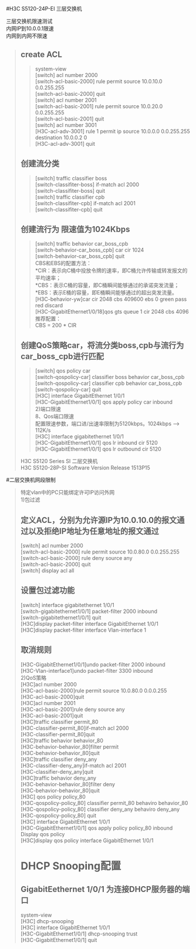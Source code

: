 #H3C S5120-24P-EI 三层交换机  
  
三层交换机限速测试  
内网IP到10.0.0.1限速  
内网到内网不限速  

>## create ACL  
>><switch> system-view  
>>[switch] acl number 2000  
>>[switch-acl-basic-2000] rule permit source 10.0.10.0 0.0.255.255   
>>[switch-acl-basic-2000] quit  
>>[switch] acl number 2001  
>>[switch-acl-basic-2001] rule permit source 10.0.20.0 0.0.255.255  
>>[switch-acl-basic-2001] quit  
>>[switch] acl number 3001  
>>[H3C-acl-adv-3001] rule 1 permit ip source 10.0.0.0 0.0.255.255 destination 10.0.0.2 0  
>>[H3C-acl-adv-3001] quit  
>## 创建流分类  
>>[switch] traffic classifier boss  
>>[switch-classifiter-boss] if-match acl 2000  
>>[switch-classifiter-boss] quit  
>>[switch] traffic classifier cpb  
>>[switch-classifiter-cpb] if-match acl 2001  
>>[switch-classifiter-cpb] quit  
>## 创建流行为 限速值为1024Kbps  
>>[switch] traffic behavior car_boss_cpb  
>>[switch-behavior-car_boss_cpb] car cir 1024   
>>[switch-behavior-car_boss_cpb] quit  
>CBS和EBS的配置方法：  
*CIR：表示向C桶中投放令牌的速率，即C桶允许传输或转发报文的平均速率；  
*CBS：表示C桶的容量，即C桶瞬间能够通过的承诺突发流量；  
*EBS：表示E桶的容量，即E桶瞬间能够通过的超出突发流量。  
>>[H3C-behavior-yw]car cir 2048 cbs 409600 ebs 0 green pass red discard  
>>[H3C-GigabitEthernet1/0/18]qos gts queue 1 cir 2048 cbs 4096  
>推荐配置：  
>>CBS = 200 * CIR  
>## 创建QoS策略car，将流分类boss,cpb与流行为car_boss_cpb进行匹配  
>>[switch] qos policy car  
>>[switch-qospolicy-car] classifier boss behavior car_boss_cpb  
>>[switch-qospolicy-car] classifier cpb behavior car_boss_cpb  
>>[switch-qospolicy-car] quit  
>>[H3C]  interface GigabitEthernet 1/0/1  
>>[H3C-GigabitEthernet1/0/1] qos apply policy car inbound  
2)端口限速  
>8、Qos端口限速  
>配置限速参数，端口进/出速率限制为5120kbps。1024kbps --> 112K/s  
>>[H3C] interface gigabitethernet 1/0/1  
>>[H3C-GigabitEthernet1/0/1] qos lr inbound cir 5120  
>>[H3C-GigabitEthernet1/0/1] qos lr outbound cir 5120  
>  
>H3C S5120 Series SI 二层交换机  
>H3C S5120-28P-SI Software Version Release 1513P15  
>  
#二层交换机网段限制  
>特定vlan中的PC只能绑定许可IP访问外网  
>1)包过滤  
>## 定义ACL，分别为允许源IP为10.0.10.0的报文通过以及拒绝IP地址为任意地址的报文通过  
>[switch] acl number 2000  
>[switch-acl-basic-2000] rule permit source 10.0.80.0 0.0.255.255  
>[switch-acl-basic-2000] rule deny source any  
>[switch-acl-basic-2000] quit  
>[switch] display acl all  
>## 设置包过滤功能  
>[switch] interface gigabitethernet 1/0/1  
>[switch-gigabitethernet1/0/1] packet-filter 2000 inbound  
>[switch-gigabitethernet1/0/1] quit  
>[H3C]display packet-filter interface GigabitEthernet 1/0/1  
>[H3C]display packet-filter interface Vlan-interface 1  
>## 取消规则  
>[H3C-GigabitEthernet1/0/1]undo packet-filter 2000 inbound  
>[H3C-Vlan-interface1]undo packet-filter 3300 inbound  
>2)QoS策略  
>[H3C]acl number 2000  
>[H3C-acl-basic-2000]rule permit source 10.0.80.0 0.0.0.255  
>[H3C-acl-basic-2000]quit  
>[H3C]acl number 2001   
>[H3C-acl-basic-2001]rule deny source any   
>[H3C-acl-basic-2001]quit  
>[H3C]traffic classifier permit_80  
>[H3C-classifier-permit_80]if-match acl 2000  
>[H3C-classifier-permit_80]quit  
>[H3C]traffic behavior behavior_80  
>[H3C-behavior-behavior_80]filter permit  
>[H3C-behavior-behavior_80]quit  
>[H3C]traffic classifier deny_any   
>[H3C-classifier-deny_any]if-match acl 2001  
>[H3C-classifier-deny_any]quit  
>[H3C]traffic behavior deny_any  
>[H3C-behavior-behavior_80]filter deny  
>[H3C-behavior-behavior_80]quit  
>[H3C] qos policy policy_80  
>[H3C-qospolicy-policy_80] classifier permit_80 behaviro behavior_80  
>[H3C-qospolicy-policy_80] classifier deny_any behaviro deny_any  
>[H3C-qospolicy-policy_80] quit  
>[H3C]  interface GigabitEthernet 1/0/1  
>[H3C-GigabitEthernet1/0/1] qos apply policy policy_80 inbound  
>Display qos policy  
>[H3C]display qos policy interface GigabitEthernet 1/0/1  
>  
># DHCP Snooping配置  
>## GigabitEethernet 1/0/1 为连接DHCP服务器的端口  
><H3C> system-view  
>[H3C] dhcp-snooping  
>[H3C] interface  GigabitEthernet 1/0/1  
>[H3C-GigabitEthernet1/0/1] dhcp-snooping trust  
>[H3C-GigabitEthernet1/0/1] quit  
